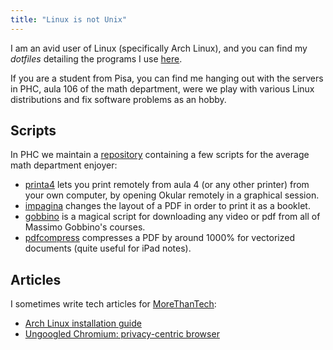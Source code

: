 ```yaml
---
title: "Linux is not Unix"
---
```


I am an avid user of Linux (specifically Arch Linux), and you can find my _dotfiles_ detailing the programs I use [here](https://github.com/BachoSeven/dotfiles).

If you are a student from Pisa, you can find me hanging out with the servers in PHC, aula 106 of the math department, were we play with various Linux distributions and fix software problems
as an hobby.

## Scripts

In PHC we maintain a [repository](https://git.phc.dm.unipi.it/phc/dm-scripts) containing a few scripts for the average math department enjoyer:

- [printa4](https://git.phc.dm.unipi.it/phc/dm-scripts/raw/branch/main/printa4) lets you print remotely from aula 4 (or any other printer) from your own computer, by opening Okular remotely in a graphical session.
- [impagina](https://git.phc.dm.unipi.it/phc/dm-scripts/raw/branch/main/impagina) changes the layout of a PDF in order to print it as a booklet.
- [gobbino](https://git.phc.dm.unipi.it/phc/dm-scripts/raw/branch/main/gobbino) is a magical script for downloading any video or pdf from all of Massimo Gobbino's courses.
- [pdfcompress](https://git.phc.dm.unipi.it/phc/dm-scripts/raw/branch/main/pdfcompress) compresses a PDF by around 1000% for vectorized documents (quite useful for iPad notes).

## Articles

I sometimes write tech articles for [MoreThanTech](https://morethantech.it/):

- [Arch Linux installation guide](https://morethantech.it/pubblicazioni/416_arch-linux-installazione-e-primi-passi-con-installer)
- [Ungoogled Chromium: privacy-centric browser](https://morethantech.it/pubblicazioni/439_ungoogled-chromium-un-browser-veloce-privato)

